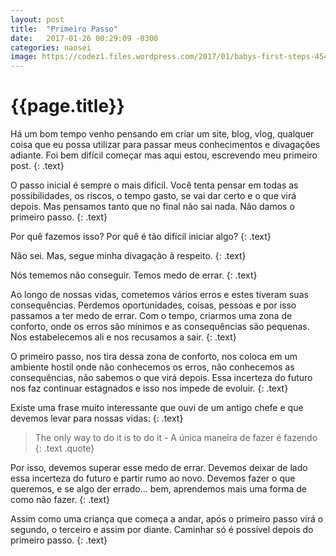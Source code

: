 ```yaml
---
layout: post
title:  "Primeiro Passo"
date:   2017-01-26 00:29:09 -0300
categories: naosei
image: https://codez1.files.wordpress.com/2017/01/babys-first-steps-454.jpg
---
```

# {{page.title}}

Há um bom tempo venho pensando em criar um site, blog, vlog, qualquer coisa que eu possa utilizar para passar meus conhecimentos e divagações adiante. Foi bem difícil começar mas aqui estou, escrevendo meu primeiro post.<!--more-->
{: .text}

O passo inicial é sempre o mais difícil. Você tenta pensar em todas as possibilidades, os riscos, o tempo gasto, se vai dar certo e o que virá depois. Mas pensamos tanto que no final não sai nada. Não damos o primeiro passo.
{: .text}

Por quê fazemos isso? Por quê é tão difícil iniciar algo?
{: .text}

Não sei. Mas, segue minha divagação à respeito.
{: .text}

Nós tememos não conseguir. Temos medo de errar.
{: .text}

Ao longo de nossas vidas, cometemos vários erros e estes tiveram suas consequências. Perdemos oportunidades, coisas, pessoas e por isso passamos a ter medo de errar. Com o tempo, criarmos uma zona de conforto, onde os erros são mínimos e as consequências são pequenas. Nos estabelecemos ali e nos recusamos a sair.
{: .text}

O primeiro passo, nos tira dessa zona de conforto, nos coloca em um ambiente hostil onde não conhecemos os erros, não conhecemos as consequências, não sabemos o que virá depois. Essa incerteza do futuro nos faz continuar estagnados e isso nos impede de evoluir.
{: .text}

Existe uma frase muito interessante que ouvi de um antigo chefe e que devemos levar para nossas vidas:
{: .text}


>The only way to do it is to do it - A única maneira de fazer é fazendo
{: .text .quote}

Por isso, devemos superar esse medo de errar. Devemos deixar de lado essa incerteza do futuro e partir rumo ao novo. Devemos fazer o que queremos, e se algo der errado... bem, aprendemos mais uma forma de como não fazer.
{: .text}

Assim como uma criança que começa a andar, após o primeiro passo virá o segundo, o terceiro e assim por diante. Caminhar só é possível depois do primeiro passo.
{: .text}
